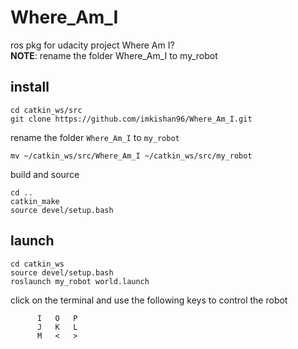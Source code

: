 # Where_Am_I
ros pkg for udacity project Where Am I?  
**NOTE**: rename the folder Where_Am_I to my_robot
## install
```
cd catkin_ws/src
git clone https://github.com/imkishan96/Where_Am_I.git
```
rename the folder `Where_Am_I` to `my_robot`
```
mv ~/catkin_ws/src/Where_Am_I ~/catkin_ws/src/my_robot
```
build and source
```
cd ..
catkin_make
source devel/setup.bash
```

## launch
```
cd catkin_ws
source devel/setup.bash
roslaunch my_robot world.launch
```
click on the terminal and use the following keys to control the robot
```
      I   O   P 
      J   K   L 
      M   <   > 
```
